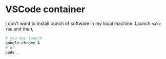 # VSCode container

I don't want to install bunch of software in my local machine. Launch `make run` and then,

```bash
# you may launch
google-chrome &
# or
code .
```
